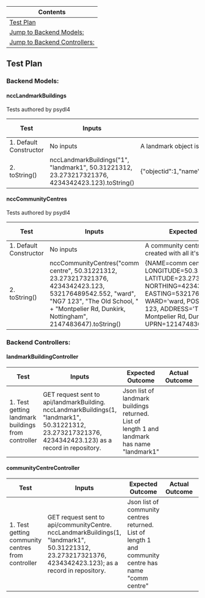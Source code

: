 | Contents                                             |
| ---------------------------------------------------- |
| [Test Plan](#test-plan)                              |
| [Jump to Backend Models:](#backend-models)           |
| [Jump to Backend Controllers:](#backend-controllers) |

## Test Plan

### Backend Models:

#### nccLandmarkBuildings

Tests authored by psydl4

| Test                   | Inputs                                                                                          | Expected Outcome                                                                                               | Actual Outcome | Currently Passing |
|------------------------| ----------------------------------------------------------------------------------------------- | -------------------------------------------------------------------------------------------------------------- | -------------- | ----------------- |
| 1. Default Constructor | No inputs                                                                                       | A landmark object is created with all it's fields set to null                                                  |                |                   |
| 2. toString()          | nccLandmarkBuildings("1", "landmark1", 50.31221312, 23.273217321376, 4234342423.123).toString() | {"objectid":1,"name":"landmark1","longitude":50.31221312,"latitude":23.273217321376,"northing":4234342423.123} |                |                   |

#### nccCommunityCentres

Tests authored by psydl4

| Test                   | Inputs                                                                                                                                                                                                  | Expected Outcome                                                                                               | Actual Outcome | Currently Passing |
|------------------------|---------------------------------------------------------------------------------------------------------------------------------------------------------------------------------------------------------|----------------------------------------------------------------------------------------------------------------| -------------- | ----------------- |
| 1. Default Constructor | No inputs                                                                                                                                                                                               | A community centre object is created with all it's fields set to null                                          |                |                   |
| 2. toString()          | nccCommunityCentres("comm centre", 50.31221312, 23.273217321376, 4234342423.123, 532176489542.552, "ward", "NG7 123", "The Old School, " + "Montpelier Rd, Dunkirk, Nottingham", 2147483647).toString() | {NAME=comm centre, LONGITUDE=50.312213, LATITUDE=23.273217, NORTHING=4234342423.123000, EASTING=532176489542.552000, WARD='ward, POSTCODE='NG7 123, ADDRESS='The Old School, Montpelier Rd, Dunkirk, Nottingham, UPRN=12147483647} |                |                   |

### Backend Controllers:

#### landmarkBuildingController

| Test                                               | Inputs                                                                                                                                                  | Expected Outcome                                                                             | Actual Outcome | Currently Passing |
| -------------------------------------------------- | ------------------------------------------------------------------------------------------------------------------------------------------------------- | -------------------------------------------------------------------------------------------- | -------------- | ----------------- |
| 1. Test getting landmark buildings from controller | GET request sent to api/landmarkBuilding. nccLandmarkBuildings(1, "landmark1", 50.31221312, 23.273217321376, 4234342423.123) as a record in repository. | Json list of landmark buildings returned. List of length 1 and landmark has name "landmark1" |                |                   |

#### communityCentreController

| Test                                              | Inputs                                                                                                                                                  | Expected Outcome                                                                                      | Actual Outcome | Currently Passing |
|---------------------------------------------------|---------------------------------------------------------------------------------------------------------------------------------------------------------|-------------------------------------------------------------------------------------------------------| -------------- | ----------------- |
| 1. Test getting community centres from controller | GET request sent to api/communityCentre. nccLandmarkBuildings(1, "landmark1", 50.31221312, 23.273217321376, 4234342423.123); as a record in repository. | Json list of community centres returned. List of length 1 and community centre has name "comm centre" |                |                   |



